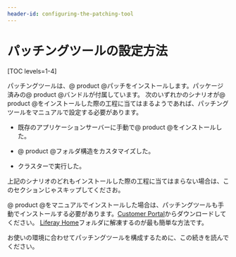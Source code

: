 ```yaml
---
header-id: configuring-the-patching-tool
---
```


# パッチングツールの設定方法

[TOC levels=1-4]


パッチングツールは、@ product @パッチをインストールします。パッケージ済みの@ product @バンドルが付属しています。
次のいずれかのシナリオが@ product @をインストールした際の工程に当てはまるようであれば、パッチングツールをマニュアルで設定する必要があります。



- 既存のアプリケーションサーバーに手動で@ product @をインストールした。

- @ product @フォルダ構造をカスタマイズした。

- クラスターで実行した。


上記のシナリオのどれもインストールした際の工程に当てはまらない場合は、このセクションじゃスキップしてくださお。



@ product @をマニュアルでインストールした場合は、パッチングツールも手動でインストールする必要があります。[Customer Portal](https://web.liferay.com/group/customer/dxp/downloads/7-1/patching-tool)からダウンロードしてください。
[Liferay Home](/discover/deployment/-/knowledge_base/7-1/installing-liferay#liferay-home)フォルダに解凍するのが最も簡単な方法です。



お使いの環境に合わせてパッチングツールを構成するために、この続きを読んでください。

